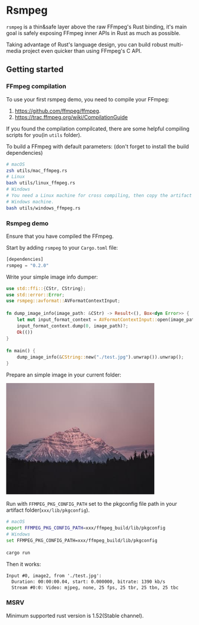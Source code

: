 # Rsmpeg

`rsmpeg` is a thin&safe layer above the raw FFmpeg's Rust binding, it's main goal is safely exposing FFmpeg inner APIs in Rust as much as possible.

Taking advantage of Rust's language design, you can build robust multi-media project even quicker than using FFmpeg's C API.

## Getting started

### FFmpeg compilation

To use your first rsmpeg demo, you need to compile your FFmpeg:
1. <https://github.com/ffmpeg/ffmpeg>.
2. <https://trac.ffmpeg.org/wiki/CompilationGuide>

If you found the compilation compilcated, there are some helpful compiling scripts for you(in `utils` folder).

To build a FFmpeg with default parameters: (don't forget to install the build dependencies)

```bash
# macOS
zsh utils/mac_ffmpeg.rs
# Linux
bash utils/linux_ffmpeg.rs
# Windows
# You need a Linux machine for cross compiling, then copy the artifact to your
# Windows machine.
bash utils/windows_ffmpeg.rs
```

### Rsmpeg demo

Ensure that you have compiled the FFmpeg.

Start by adding `rsmpeg` to your `Cargo.toml` file:

```rust
[dependencies]
rsmpeg = "0.2.0"
```

Write your simple image info dumper:

```rust
use std::ffi::{CStr, CString};
use std::error::Error;
use rsmpeg::avformat::AVFormatContextInput;

fn dump_image_info(image_path: &CStr) -> Result<(), Box<dyn Error>> {
    let mut input_format_context = AVFormatContextInput::open(image_path)?;
    input_format_context.dump(0, image_path)?;
    Ok(())
}

fn main() {
    dump_image_info(&CString::new("./test.jpg").unwrap()).unwrap();
}
```

Prepare an simple image in your current folder:

![test.jpg](./assets/mountain.jpg)

Run with `FFMPEG_PKG_CONFIG_PATH` set to the pkgconfig file path in your artifact folder(`xxx/lib/pkgconfig`).

```bash
# macOS
export FFMPEG_PKG_CONFIG_PATH=xxx/ffmpeg_build/lib/pkgconfig
# Windows
set FFMPEG_PKG_CONFIG_PATH=xxx/ffmpeg_build/lib/pkgconfig

cargo run
```

Then it works:

```
Input #0, image2, from './test.jpg':
  Duration: 00:00:00.04, start: 0.000000, bitrate: 1390 kb/s
  Stream #0:0: Video: mjpeg, none, 25 fps, 25 tbr, 25 tbn, 25 tbc
```

### MSRV

Minimum supported rust version is 1.52(Stable channel).
